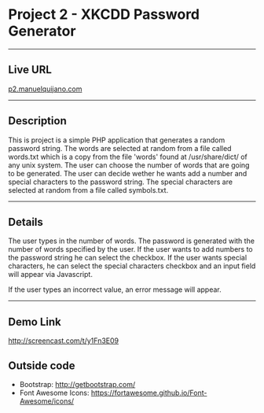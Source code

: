 # Project 2 - XKCDD Password Generator

----
## Live URL
[p2.manuelquijano.com](http://p2.manuelquijano.com)



----
## Description
This is project is a simple PHP application that generates a random password string. The words are selected at random from a file called words.txt which is a copy from the file 'words' found at /usr/share/dict/ of any unix system. The user can choose the number of words that are going to be generated. The user can decide wether he wants add a number and special characters to the password string. The special characters are selected at random from a file called symbols.txt.

----
## Details
The user types in the number of words. The password is generated with the number of words specified by the user. If the user wants to add numbers to the password string he can select the checkbox. If the user wants special characters, he can select the special characters checkbox and an input field will appear via Javascript.

If the user types an incorrect value, an error message will appear.



----

## Demo Link
http://screencast.com/t/y1Fn3E09

## Outside code
* Bootstrap: http://getbootstrap.com/
* Font Awesome Icons: https://fortawesome.github.io/Font-Awesome/icons/
